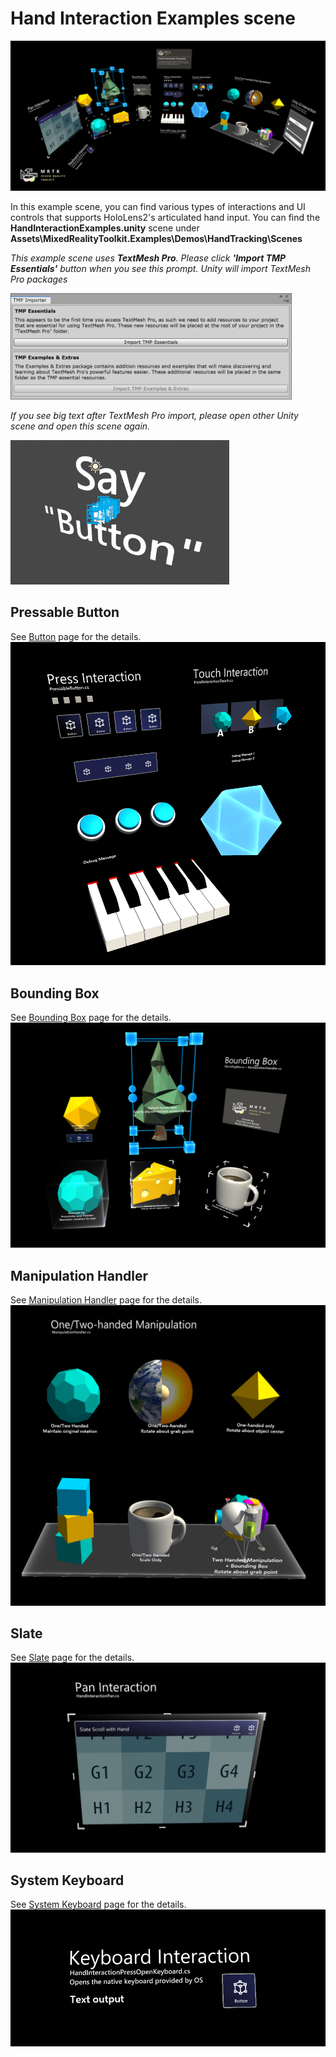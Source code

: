 # Hand Interaction Examples scene
![Hand Interaction Examples](../External/ReadMeImages/MRTK_Examples.png)

In this example scene, you can find various types of interactions and UI controls that supports HoloLens2's articulated hand input.
You can find the **HandInteractionExamples.unity** scene under **Assets\MixedRealityToolkit.Examples\Demos\HandTracking\Scenes**

*This example scene uses **TextMesh Pro**. Please click **'Import TMP Essentials'** button when you see this prompt. Unity will import TextMesh Pro packages*

<img src="/External/ReadMeImages/HandInteractionExamples/MRTK_Examples_TMP2.png" width="450">

*If you see big text after TextMesh Pro import, please open other Unity scene and open this scene again.*

<img src="/External/ReadMeImages/HandInteractionExamples/MRTK_Examples_TMP1.png" width="350">


## Pressable Button
See [Button](README_Button.md) page for the details.
![Hand Interaction Examples](../External/ReadMeImages/HandInteractionExamples/MRTK_Examples_PressTouch.png)

## Bounding Box
See [Bounding Box](README_BoundingBox.md) page for the details.
![Hand Interaction Examples](../External/ReadMeImages/HandInteractionExamples/MRTK_Examples_BoundingBox.png)

## Manipulation Handler
See [Manipulation Handler](README_ManipulationHandler.md) page for the details.
![Hand Interaction Examples](../External/ReadMeImages/HandInteractionExamples/MRTK_Examples_Manipulation.png)

## Slate
See [Slate](README_Slate.md) page for the details.
![Hand Interaction Examples](../External/ReadMeImages/HandInteractionExamples/MRTK_Examples_Slate.png)

## System Keyboard
See [System Keyboard](README_SystemKeyboard.md) page for the details.
![Hand Interaction Examples](../External/ReadMeImages/HandInteractionExamples/MRTK_Examples_Keyboard.png)
